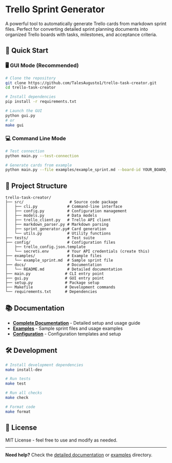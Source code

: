 # Trello Sprint Generator

A powerful tool to automatically generate Trello cards from markdown sprint files. Perfect for converting detailed sprint planning documents into organized Trello boards with tasks, milestones, and acceptance criteria.

## 🚀 Quick Start

### 🖥️ GUI Mode (Recommended)
```bash
# Clone the repository
git clone https://github.com/TalesAugusto1/trello-task-creator.git
cd trello-task-creator

# Install dependencies
pip install -r requirements.txt

# Launch the GUI
python gui.py
# or
make gui
```

### 💻 Command Line Mode
```bash
# Test connection
python main.py --test-connection

# Generate cards from example
python main.py --file examples/example_sprint.md --board-id YOUR_BOARD_ID --dry-run
```

## 📁 Project Structure

```
trello-task-creator/
├── src/                    # Source code package
│   ├── cli.py             # Command-line interface
│   ├── config.py          # Configuration management
│   ├── models.py          # Data models
│   ├── trello_client.py   # Trello API client
│   ├── markdown_parser.py # Markdown parsing
│   ├── sprint_generator.py# Card generation
│   └── utils.py           # Utility functions
├── tests/                 # Test suite
├── config/                # Configuration files
│   ├── trello_config.json.template
│   └── secrets.env        # Your API credentials (create this)
├── examples/              # Example files
│   └── example_sprint.md  # Sample sprint file
├── docs/                  # Documentation
│   └── README.md          # Detailed documentation
├── main.py               # CLI entry point
├── gui.py                # GUI entry point
├── setup.py              # Package setup
├── Makefile              # Development commands
└── requirements.txt      # Dependencies
```

## 📚 Documentation

- **[Complete Documentation](docs/README.md)** - Detailed setup and usage guide
- **[Examples](examples/)** - Sample sprint files and usage examples
- **[Configuration](config/)** - Configuration templates and setup

## 🛠️ Development

```bash
# Install development dependencies
make install-dev

# Run tests
make test

# Run all checks
make check

# Format code
make format
```

## 📄 License

MIT License - feel free to use and modify as needed.

---

**Need help?** Check the [detailed documentation](docs/README.md) or [examples](examples/) directory.
